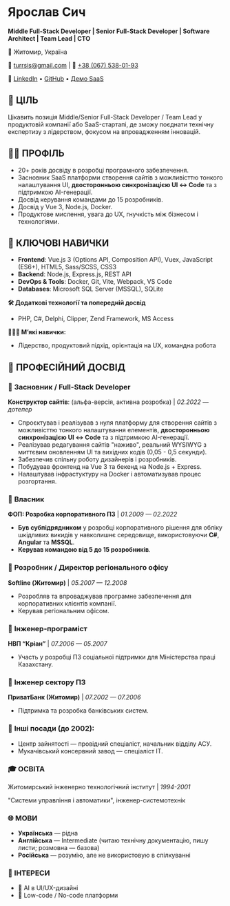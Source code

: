 # **Ярослав Сич**
**Middle Full-Stack Developer | Senior Full-Stack Developer | Software Architect | Team Lead | CTO**

📍 Житомир, Україна

📧 [turrsis@gmail.com](mailto:turrsis@gmail.com) | 📱 [+38 (067) 538-01-93](tel:+380675380193)

🔗 [LinkedIn](https://www.linkedin.com/in/turrsis/) • [GitHub](https://github.com/turrsis) • [Демо SaaS](https://alentena.com)

## **🎯 ЦІЛЬ**

Цікавить позиція Middle/Senior Full-Stack Developer / Team Lead у продуктовій компанії або SaaS-стартапі, де зможу поєднати технічну експертизу з лідерством, фокусом на впровадженням інновацій.

## **👨‍💻 ПРОФІЛЬ**

* 20+ років досвіду в розробці програмного забезпечення.
* Засновник SaaS платформи створення сайтів з можливісттю тонкого налаштування UI, **двосторонньою синхронізацією UI ↔ Code** та з підтримкою AI-генерації.
* Досвід керування командами до 15 розробників.
* Досвід у Vue 3, Node.js, Docker.
* Продуктове мислення, увага до UX, гнучкість між бізнесом і технологіями.

## **🧠 КЛЮЧОВІ НАВИЧКИ**
* **Frontend**: Vue.js 3 (Options API, Composition API), Vuex, JavaScript (ES6+), HTML5, Sass/SCSS, CSS3
* **Backend**: Node.js, Express.js, REST API
* **DevOps & Tools**: Docker, Git, Vite, Webpack, VS Code
* **Databases**: Microsoft SQL Server (MSSQL), SQLite

**🛠️ Додаткові технології та попередній досвід**
* PHP, C#, Delphi, Clipper, Zend Framework, MS Access

**🧑‍🤝‍🧑 М’які навички:**  
* Лідерство, продуктовий підхід, орієнтація на UX, командна робота 

## **🧾 ПРОФЕСІЙНИЙ ДОСВІД**

### 🚀 **Засновник / Full-Stack Developer**
**Конструктор сайтів**: (альфа-версія, активна розробка) | _02.2022 — дотепер_
* Спроєктував і реалізував з нуля платформу для створення сайтів з можливісттю тонкого налаштування елементів, **двосторонньою синхронізацією UI ↔ Code** та з підтримкою AI-генерації.
* Реалізував редагування сайтів "наживо", реальний WYSIWYG з миттєвим оновленням UI та вихідних кодів (0,05 - 0,5 секунди).
* Забезпечив спільну роботу дизайнерів і розробників.
* Побудував фронтенд на Vue 3 та бекенд на Node.js + Express.
* Налаштував інфрастуктуру на Docker і автоматизував процес розгортання.

### 🚀 **Власник**
**ФОП: Розробка корпоративного ПЗ** | _01.2009 — 02.2022_
* **Був субпідрядником** у розробці корпоративного рішення для обліку шкідливих викидів у навколишнє середовище, використовуючи **C#**, **Angular** та **MSSQL**.
* **Керував командою від 5 до 15 розробників**.

### 🔹 **Розробник / Директор регіонального офісу**
**Softline (Житомир)** | _05.2007 — 12.2008_
* Розробляв та впроваджував програмне забезпечення для корпоративних клієнтів компанії.
* Керував регіональним офісом.

### 🔹 **Інженер-програміст**
**НВП “Кріан”** | _07.2006 — 05.2007_
* Участь у розробці ПЗ соціальної підтримки для Міністерства праці Казахстану.

### 🔹 **Інженер сектору ПЗ**
**ПриватБанк (Житомир)** | _07.2002 — 07.2006_
* Підтримка та розробка банківських систем.

### 🔹 **Інші посади (до 2002):**
* Центр зайнятості — провідний спеціаліст, начальник відділу АСУ.
* Мукачівський консервний завод — спеціаліст ІТ.

### **🎓 ОСВІТА**
Житомирський інженерно технологічний інститут | _1994-2001_

"Системи управління і автоматики", інженер-системотехнік

### **🌐 МОВИ**
* **Українська** — рідна
* **Англійська** — Intermediate (читаю технічну документацію, пишу листи; розмовна — базова)
* **Російська** — розумію, але не використовую в спілкуванні

### **📎 ІНТЕРЕСИ**
* 🤖 AI в UI/UX-дизайні
* 🧱 Low-code / No-code платформи
